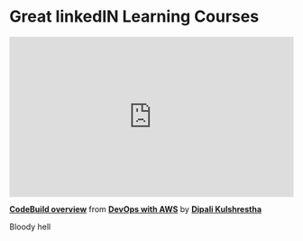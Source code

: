 <h1>Great linkedIN Learning Courses</h1>

<div style="position:relative;height:0;padding-bottom:56.25%"><iframe width="640" height="360" src="https://www.linkedin.com/learning/embed/devops-with-aws/codebuild-overview?autoplay=false&claim=AQGKH7KYGgAiXwAAAY3Ib76zKTm4fu8w5b-unoXv-Z602CjkQdr3KVmwzHTo4Aw87KC9W0KZeagJOYoKf1zNwlLdGVj-vRr7k7yNiWMGsnlXkmO_sjjaRrpUJWl3IWwyfrit12WEF8RC1MXfyo4uIhjiinwoSIMaHX5tMdf71CqZ0q3xb1YiPRVplITVF3-G_4CnzcpTfiPUjhtO3lKBFNEdaQH52u7UC61AlNkuNtGh4o7GuPTWIG1LRWqbFfRmYHET8VHs6OISYfOaAYutrNAHXhHj-dQozWu5U4BcUwGPNfYWlCedj1_IuY_bn-LpoxHg_QGjOL2xy9TX5l-H0mjQLilZvO9aKcUWcqg6GPv6ve-lI4AGnDfk_vBuaFzGrNYPAeLg6V28XLYk1ZHH6I3HuqUaaGCIbJAHpXUHeOUWSQI8WL17MI3dG41V0f3h9HtYw59pZ7F1-fwq-OoXD6c2Dd-QDP8ksY-2YBnjx4tqXDLjyzImdKI7SQ1idlAiQEqUXc5RESxPfHIaZj-N974mJZGXkbfxBSaNIedSQQLjFV9-tUJq-qF8KfTCaIxCXFchF1GskUDAT-JrR3uBfVIMfyHkwSipsG5izATn0uE9_2wlRHH7tSzJ9jLe23MNSg44fFObF7CsCgxRGFiOfvgOCtDw-QqWqgiEk932bzZ0Q8llTk2meIBlMzT70FjNlbBsEU64QteWNLHBbV9N79KvK7617VNnO4yJuVkjO2jLoAXBUYZ6gRJ0n0lVVo2jOxPiwoRy09_-yVBN1BndLNRVWE3-qUp7C11pwZ9e8mQ-V2dAm6Aoe2aYl96oiKa3PKRhTpxUW3T6Z8kj5hx9t9a6AbI_X0iEe_kk489exxbtTEBu_25Lbj1qH7LkG18ggoF-swTlLBdh3Vpfz3gbMGqKzL1MTDzmTqiucIhSW_sxH_JNJezWaN59ONIm3ojvKzbzOL7M6XkPoEKnHYxlw9WndJhPkD739_HN-BeW8LvcXVggqej8xJl_VRDG5uCL5eYFfGIMboy5Q5lWbDSix65SYsWgDIrBn767iAkwt14d6au2LfAVNuSbpbYL0ijqj8OUBfR-XfpFhj6HsVEELzqpkrTszV4nGYV1RxVppJdOY-Y7EsYjliEEMK7HcUsCnUt-DaHS_VRTg4CSforZPw5xpDrzw0Ns9d0h83GQ9ThieaDOLl4jVKPTTgYwwu_28iMin8lczEZtCSc" mozallowfullscreen="true" webkitallowfullscreen="true" allowfullscreen="true" frameborder="0" style="position:absolute;width:100%;height:100%;left:0"></iframe></div><p><strong><a href="https://www.linkedin.com/learning/devops-with-aws/codebuild-overview?trk=embed_lil">CodeBuild overview</a></strong> from <strong><a href="https://www.linkedin.com/learning/devops-with-aws?trk=embed_lil">DevOps with AWS</a></strong> by <strong><a href="https://www.linkedin.com/learning/instructors/dipali-kulshrestha?trk=embed_lil">Dipali Kulshrestha</a></strong></p>

Bloody hell
